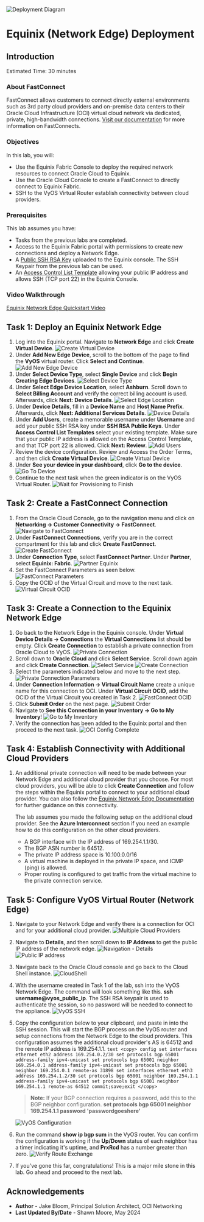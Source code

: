 ![Deployment Diagram](../oci-multicloud-connectivity/fastconnect/images/equinix_network_edge/topology-equinix-network-edge.png)

# Equinix (Network Edge) Deployment

## Introduction

Estimated Time: 30 minutes

### About FastConnect

FastConnect allows customers to connect directly external environments such as 3rd party cloud providers and on-premise data centers to their Oracle Cloud Infrastructure (OCI) virtual cloud network via dedicated, private, high-bandwidth connections. [Visit our documentation](https://docs.oracle.com/en-us/iaas/Content/Network/Tasks/Overview_of_VCNs_and_Subnets.htm) for more information on FastConnects.

### Objectives

In this lab, you will:

* Use the Equinix Fabric Console to deploy the required network resources to connect Oracle Cloud to Equinix.
* Use the Oracle Cloud Console to create a FastConnect to directly connect to Equinix Fabric.
* SSH to the VyOS Virtual Router establish connectivity between cloud providers.

### Prerequisites

This lab assumes you have:

* Tasks from the previous labs are completed.
* Access to the Equinix Fabric portal with permissions to create new connections and deploy a Network Edge.
* A [Public SSH RSA Key](https://deploy.equinix.com/developers/docs/metal/accounts/ssh-keys/) uploaded to the Equinix console. The SSH Keypair from the previous lab can be used.
* An [Access Control List Template](https://docs.equinix.com/en-us/MicroContent/Interconnection/NE/microcontent/NE-access-control-list/how-to-create-access-control-list.htm) allowing your public IP address and allows SSH (TCP port 22) in the Equinix Console.

### Video Walkthrough

[Equinix Network Edge Quickstart Video](youtube:2A5jZrqhK9I:large)

## Task 1: Deploy an Equinix Network Edge

1. Log into the Equinix portal. Navigate to **Network Edge** and click **Create Virtual Device**.
    ![Create Virtual Device](../oci-multicloud-connectivity/fastconnect/images/equinix_network_edge/network-edge-1.png)
2. Under **Add New Edge Device**, scroll to the bottom of the page to find the **VyOS** virtual router. Click **Select and Continue**.
    ![Add New Edge Device](../oci-multicloud-connectivity/fastconnect/images/equinix_network_edge/network-edge-2.png)
3. Under **Select Device Type**, select **Single Device** and click **Begin Creating Edge Devices**.
    ![Select Device Type](../oci-multicloud-connectivity/fastconnect/images/equinix_network_edge/network-edge-3.png)
4. Under **Select Edge Device Location**, select **Ashburn**. Scroll down to **Select Billing Account** and verify the correct billing account is used. Afterwards, click **Next: Device Details**.
    ![Select Edge Location](../oci-multicloud-connectivity/fastconnect/images/equinix_network_edge/network-edge-4.png)
5. Under **Device Details**, fill in a **Device Name** and **Host Name Prefix**. Afterwards, click **Next: Additional Services Details**.
    ![Device Details](../oci-multicloud-connectivity/fastconnect/images/equinix_network_edge/network-edge-5.png)
6. Under **Add Users**, create a memorable username under **Username** and add your public SSH RSA key under **SSH RSA Public Keys**. Under **Access Control List Templates** select your existing template. Make sure that your public IP address is allowed on the Access Control Template, and that TCP port 22 is allowed. Click **Next: Review**.
    ![Add Users](../oci-multicloud-connectivity/fastconnect/images/equinix_network_edge/network-edge-6.png)
7. Review the device configuration. Review and Access the Order Terms, and then click **Create Virtual Device**.
    ![Create Virtual Device](../oci-multicloud-connectivity/fastconnect/images/equinix_network_edge/network-edge-7.png)
8. Under **See your device in your dashboard**, click **Go to the device**.
    ![Go To Device](../oci-multicloud-connectivity/fastconnect/images/equinix_network_edge/network-edge-8.png)
9. Continue to the next task when the green indicator is on the VyOS Virtual Router.
    ![Wait for Provisioning to Finish](../oci-multicloud-connectivity/fastconnect/images/equinix_network_edge/network-edge-9.png)

## Task 2: Create a FastConnect Connection

1. From the Oracle Cloud Console, go to the navigation menu and click on **Networking -> Customer Connectivity -> FastConnect**.
    ![Navigate to FastConnect](../oci-multicloud-connectivity/fastconnect/images/equinix_network_edge/mp_fc_1.png)
2. Under **FastConnect Connections**, verify you are in the correct compartment for this lab and click **Create FastConnect**.
    ![Create FastConnect](../oci-multicloud-connectivity/fastconnect/images/equinix_network_edge/eq_fastconnect-2.png)
3. Under **Connection Type**, select **FastConnect Partner**. Under **Partner**, select **Equinix: Fabric**.
    ![Partner Equinix](../oci-multicloud-connectivity/fastconnect/images/equinix_network_edge/eq_fastconnect-3.png)
4. Set the FastConnect Parameters as seen below.
    ![FastConnect Parameters](../oci-multicloud-connectivity/fastconnect/images/equinix_network_edge/eq_fastconnect-4.png)
5. Copy the OCID of the Virtual Circuit and move to the next task.
    ![Virtual Circuit OCID](../oci-multicloud-connectivity/fastconnect/images/equinix_network_edge/eq_fastconnect-5.png)

## Task 3: Create a Connection to the Equinix Network Edge

1. Go back to the Network Edge in the Equinix console. Under **Virtual Device Details -> Connections** the **Virtual Connections** list should be empty. Click **Create Connection** to establish a private connection from Oracle Cloud to VyOS. 
    ![Private Connection](../oci-multicloud-connectivity/fastconnect/images/equinix_network_edge/connections-1.png)
2. Scroll down to **Oracle Cloud** and click **Select Service**. Scroll down again and click **Create Connection**.
    ![Select Service](../oci-multicloud-connectivity/fastconnect/images/equinix_network_edge/connections-2.png)
    ![Create Connection](../oci-multicloud-connectivity/fastconnect/images/equinix_network_edge/connections-3.png)
3. Select the parameters indicated below and move to the next step.
    ![Private Connection Parameters](../oci-multicloud-connectivity/fastconnect/images/equinix_network_edge/connections-4.png)
4. Under **Connection Information -> Virtual Circuit Name** create a unique name for this connection to OCI. Under **Virtual Circuit OCID**, add the OCID of the Virtual Circuit you created in Task 2. 
    ![FastConnect OCID](../oci-multicloud-connectivity/fastconnect/images/equinix_network_edge/connections-5.png)
5. Click **Submit Order** on the next page.
    ![Submit Order](../oci-multicloud-connectivity/fastconnect/images/equinix_network_edge/connections-6.png)
6. Navigate to **See this Connection in your Inventory -> Go to My Inventory**!
    ![Go to My Inventory](../oci-multicloud-connectivity/fastconnect/images/equinix_network_edge/connections-7.png)
7. Verify the connection has been added to the Equinix portal and then proceed to the next task.
    ![OCI Config Complete](../oci-multicloud-connectivity/fastconnect/images/equinix_network_edge/connections-8.png)

## Task 4: Establish Connectivity with Additional Cloud Providers

1. An additional private connection will need to be made between your Network Edge and additional cloud provider that you choose. For most cloud providers, you will be able to click **Create Connection** and follow the steps within the Equinix portal to connect to your additional cloud provider. You can also follow the [Equinix Network Edge Documentation](https://docs.equinix.com/en-us/Content/Interconnection/NE/landing-pages/NE-landing-main.htm) for further guidance on this connectivity.

    The lab assumes you made the following setup on the additional cloud provider. See the **Azure Interconnect** section if you need an example how to do this configuration on the other cloud providers.

    * A BGP interface with the IP address of 169.254.1.1/30.
    * The BGP ASN number is 64512.
    * The private IP address space is 10.100.0.0/16
    * A virtual machine is deployed in the private IP space, and ICMP (ping) is allowed.
    * Proper routing is configured to get traffic from the virtual machine to the private connection service.

## Task 5: Configure VyOS Virtual Router (Network Edge)

1. Navigate to your Network Edge and verify there is a connection for OCI and for your additional cloud provider.
    ![Multiple Cloud Providers](../oci-multicloud-connectivity/fastconnect/images/equinix_network_edge/vyos-setup-1.png)
2. Navigate to **Details**, and then scroll down to **IP Address** to get the public IP address of the network edge.
    ![Navigation - Details](../oci-multicloud-connectivity/fastconnect/images/equinix_network_edge/vyos-setup-2.png)
    ![Public IP address](../oci-multicloud-connectivity/fastconnect/images/equinix_network_edge/vyos-setup-3.png)
3. Navigate back to the Oracle Cloud console and go back to the Cloud Shell instance.
    ![CloudShell](../oci-multicloud-connectivity/fastconnect/images/equinix_network_edge/cloudshell-1.png)
4. With the username created in Task 1 of the lab, ssh into the VyOS Network Edge. The command will look something like this. **ssh username@vyos\_public\_ip**. The SSH RSA keypair is used to authenticate the session, so no password will be needed to connect to the appliance.
    ![VyOS SSH](../oci-multicloud-connectivity/fastconnect/images/equinix_network_edge/vyos-setup-4.png)
5. Copy the configuration below to your clipboard, and paste in into the SSH session. This will start the BGP process on the VyOS router and setup connections from the Network Edge to the cloud providers. This configuration assumes the additional cloud provider's AS is 64512 and the remote IP address is 169.254.1.1.
        ```text
        <copy>
        config
        set interfaces ethernet eth2 address 169.254.0.2/30
        set protocols bgp 65001 address-family ipv4-unicast
        set protocols bgp 65001 neighbor 169.254.0.1 address-family ipv4-unicast
        set protocols bgp 65001 neighbor 169.254.0.1 remote-as 31898
        set interfaces ethernet eth3 address 169.254.1.2/30
        set protocols bgp 65001 neighbor 169.254.1.1 address-family ipv4-unicast
        set protocols bgp 65001 neighbor 169.254.1.1 remote-as 64512
        commit;save;exit
        </copy>
        ```

    > **Note:** If your BGP connection requires a password, add this to the BGP neighbor configuration. **set protocols bgp 65001 neighbor 169.254.1.1 password 'passwordgoeshere'**

    ![VyOS Configuration](../oci-multicloud-connectivity/fastconnect/images/equinix_network_edge/vyos-setup-5.png)
6. Run the command **show ip bgp sum** in the VyOS router. You can confirm the configuration is working if the **Up/Down** status of each neighbor has a timer indicating it's uptime, and **PrxRcd** has a number greater than zero.
    ![Verify Route Exchange](../oci-multicloud-connectivity/fastconnect/images/equinix_network_edge/vyos-setup-6.png)

7. If you've gone this far, congratulations! This is a major mile stone in this lab. Go ahead and proceed to the next lab.

## Acknowledgements

* **Author** - Jake Bloom, Principal Solution Architect, OCI Networking
* **Last Updated By/Date** - Shawn Moore, May 2024